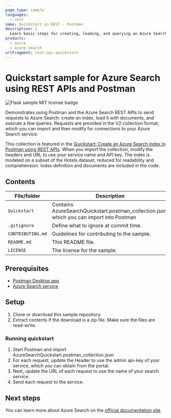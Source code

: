 ```yaml
---
page_type: sample
languages:
  - rest
name: Quickstart in REST - Postman
description: |
  Learn basic steps for creating, loading, and querying an Azure Search index using Postman Desktop app and the latest-version REST APIs.
products:
  - azure
  - azure-search
urlFragment: rest-api-quickstart
---
```


# Quickstart sample for Azure Search using REST APIs and Postman

![Flask sample MIT license badge](https://img.shields.io/badge/license-MIT-green.svg)

Demonstrates using Postman and the Azure Search REST APIs to send requests to Azure Search: create an index, load it with documents, and execute a few queries. Requests are provided in the V2 collection format, which you can import and then modify for connections to your Azure Search service.

This collection is featured in the [Quickstart: Create an Azure Search index in Postman using REST APIs](https://docs.microsoft.com/azure/search/search-get-started-postman). When you import the collection, modify the headers and URL to use your service name and API key. The index is modeled on a subset of the Hotels dataset, reduced for readability and comprehension. Index definition and documents are included in the code.

## Contents

| File/folder | Description |
|-------------|-------------|
| `Quickstart`       | Contains AzureSearchQuickstart.postman_collection.json, which you can import into Postman |
| `.gitignore` | Define what to ignore at commit time. |
| `CONTRIBUTING.md` | Guidelines for contributing to the sample. |
| `README.md` | This README file. |
| `LICENSE`   | The license for the sample. |

## Prerequisites

- [Postman Desktop app](https://www.getpostman.com/)
- [Azure Search service](https://docs.microsoft.com/azure/search/search-create-service-portal)

## Setup

1. Clone or download this sample repository.
1. Extract contents if the download is a zip file. Make sure the files are read-write.

### Running quickstart
1. Start Postman and import AzureSearchQuickstart.postman_collection.json
1. For each request, update the Header to use the admin api-key of your service, which you can obtain from the portal.
1. Next, update the URL of each request to use the name of your search service.
1. Send each request to the service.

## Next steps

You can learn more about Azure Search on the [official documentation site](https://docs.microsoft.com/azure/search).